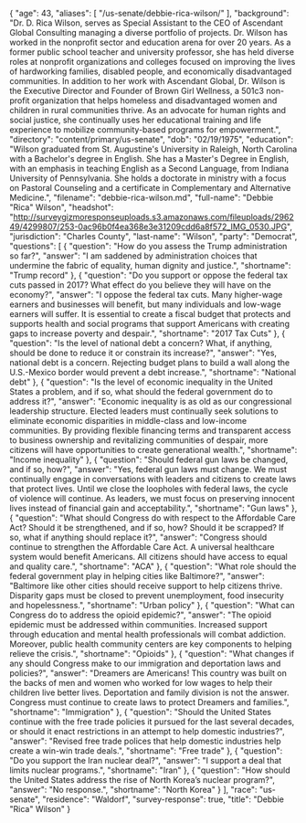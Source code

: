 {
  "age": 43,
  "aliases": [
    "/us-senate/debbie-rica-wilson/"
  ],
  "background": "Dr. D. Rica Wilson, serves as Special Assistant to the CEO of Ascendant Global Consulting managing a diverse portfolio of projects. Dr. Wilson has worked in the nonprofit sector and education arena for over 20 years. As a former public school teacher and university professor, she has held diverse roles at nonprofit organizations and colleges focused on improving the lives of hardworking families, disabled people, and economically disadvantaged communities. In addition to her work with Ascendant Global, Dr. Wilson is the Executive Director and Founder of Brown Girl Wellness, a 501c3 non-profit organization that helps homeless and disadvantaged women and children in rural communities thrive. As an advocate for human rights and social justice, she continually uses her educational training and life experience to mobilize community-based programs for empowerment.",
  "directory": "content/primary/us-senate",
  "dob": "02/19/1975",
  "education": "Wilson graduated from St. Augustine's University in Raleigh, North Carolina with a Bachelor's degree in English. She has a Master's Degree in English, with an emphasis in teaching English as a Second Language, from Indiana University of Pennsylvania. She holds a doctorate in ministry with a focus on Pastoral Counseling and a certificate in Complementary and Alternative Medicine.",
  "filename": "debbie-rica-wilson.md",
  "full-name": "Debbie \"Rica\" Wilson",
  "headshot": "http://surveygizmoresponseuploads.s3.amazonaws.com/fileuploads/296249/4299807/253-0ac96b0f4ea368e3e31209cdd6a8f572_IMG_0530.JPG",
  "jurisdiction": "Charles County",
  "last-name": "Wilson",
  "party": "Democrat",
  "questions": [
    {
      "question": "How do you assess the Trump administration so far?",
      "answer": "I am saddened by administration choices that undermine the fabric of equality, human dignity and justice.",
      "shortname": "Trump record"
    },
    {
      "question": "Do you support or oppose the federal tax cuts passed in 2017? What effect do you believe they will have on the economy?",
      "answer": "I oppose the federal tax cuts. Many higher-wage earners and businesses will benefit, but many individuals and low-wage earners will suffer. It is essential to create a fiscal budget that protects and supports health and social programs that support Americans with creating gaps to increase poverty and despair.",
      "shortname": "2017 Tax Cuts"
    },
    {
      "question": "Is the level of national debt a concern? What, if anything, should be done to reduce it or constrain its increase?",
      "answer": "Yes, national debt is a concern. Rejecting budget plans to build a wall along the U.S.-Mexico border would prevent a debt increase.",
      "shortname": "National debt"
    },
    {
      "question": "Is the level of economic inequality in the United States a problem, and if so, what should the federal government do to address it?",
      "answer": "Economic inequality is as old as our congressional leadership structure. Elected leaders must continually seek solutions to eliminate economic disparities in middle-class and low-income communities. By providing flexible financing terms and transparent access to business ownership and revitalizing communities of despair, more citizens will have opportunities to create generational wealth.",
      "shortname": "Income inequality"
    },
    {
      "question": "Should federal gun laws be changed, and if so, how?",
      "answer": "Yes, federal gun laws must change. We must continually engage in conversations with leaders and citizens to create laws that protect lives. Until we close the loopholes with federal laws, the cycle of violence will continue. As leaders, we must focus on preserving innocent lives instead of financial gain and acceptability.",
      "shortname": "Gun laws"
    },
    {
      "question": "What should Congress do with respect to the Affordable Care Act? Should it be strengthened, and if so, how? Should it be scrapped? If so, what if anything should replace it?",
      "answer": "Congress should continue to strengthen the Affordable Care Act. A universal healthcare system would benefit Americans. All citizens should have access to equal and quality care.",
      "shortname": "ACA"
    },
    {
      "question": "What role should the federal government play in helping cities like Baltimore?",
      "answer": "Baltimore like other cities should receive support to help citizens thrive. Disparity gaps must be closed to prevent unemployment, food insecurity and hopelessness.",
      "shortname": "Urban policy"
    },
    {
      "question": "What can Congress do to address the opioid epidemic?",
      "answer": "The opioid epidemic must be addressed within communities. Increased support through education and mental health professionals will combat addiction. Moreover, public health community centers are key components to helping relieve the crisis.",
      "shortname": "Opioids"
    },
    {
      "question": "What changes if any should Congress make to our immigration and deportation laws and policies?",
      "answer": "Dreamers are Americans! This country was built on the backs of men and women who worked for low wages to help their children live better lives. Deportation and family division is not the answer. Congress must continue to create laws to protect Dreamers and families.",
      "shortname": "Immigration"
    },
    {
      "question": "Should the United States continue with the free trade policies it pursued for the last several decades, or should it enact restrictions in an attempt to help domestic industries?",
      "answer": "Revised free trade polices that help domestic industries help create a win-win trade deals.",
      "shortname": "Free trade"
    },
    {
      "question": "Do you support the Iran nuclear deal?",
      "answer": "I support a deal that limits nuclear programs.",
      "shortname": "Iran"
    },
    {
      "question": "How should the United States address the rise of North Korea’s nuclear program?",
      "answer": "No response.",
      "shortname": "North Korea"
    }
  ],
  "race": "us-senate",
  "residence": "Waldorf",
  "survey-response": true,
  "title": "Debbie \"Rica\" Wilson"
}
